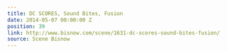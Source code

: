 ```yaml
---
title: DC SCORES, Sound Bites, Fusion
date: 2014-05-07 00:00:00 Z
position: 39
link: http://www.bisnow.com/scene/1631-dc-scores-sound-bites-fusion/
source: Scene Bisnow
---
```


